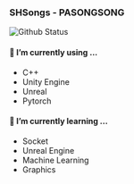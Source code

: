### SHSongs - PASONGSONG

<!--
**SHSongs/SHSongs** is a ✨ _special_ ✨ repository because its `README.md` (this file) appears on your GitHub profile.


Here are some ideas to get you started:

- 🔭 I’m currently working on ...
- 🌱 I’m currently learning ...
- 👯 I’m looking to collaborate on ...
- 🤔 I’m looking for help with ...
- 💬 Ask me about ...
- 📫 How to reach me: ...
- 😄 Pronouns: ...
- ⚡ Fun fact: ...
-->


![Github Status](https://github-readme-stats.vercel.app/api?username=SHSongs&theme=tokyonight)

#### 🔭 I’m currently using ...
* C++
* Unity Engine
* Unreal
* Pytorch

#### 🌱 I’m currently learning ...
* Socket
* Unreal Engine
* Machine Learning
* Graphics
